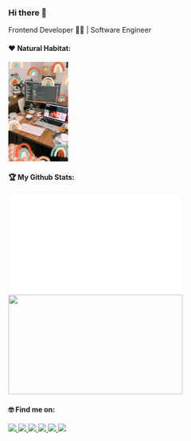 ### Hi there 👋

Frontend Developer  👩‍💻  | Software Engineer

#### ❤ Natural Habitat:
<p align="left">
    <img height="200em" width="120em" src="https://raw.githubusercontent.com/edanurascii/edanurascii/main/images/natural.jpg" width="400px"/>
</p>

#### 🏆 My Github Stats:
<p align="left">
    <a href="https://github.com/edanurascii">
      <img height="200em" width="350em" src="https://github.com/edanurascii/github-stats/blob/master/generated/overview.svg" />    
      <img height="200em" width="350em" src="https://github-readme-stats-eight-theta.vercel.app/api/top-langs/?username=edanurascii&langs_count=8&theme=radical"/>
    </a>
</p>

#### 🤓 Find me on:
<p align="left">
  <a target="_blank" href="https://www.linkedin.com/in/fatma-edanur-asci">
    <img src="https://img.shields.io/badge/-LinkedIn-0077B5?style=for-the-badge&logo=Linkedin&logoColor=white"></img>
  </a>
  <a target="_blank" href="mailto:edanurascii@gmail.com">
    <img src="https://img.shields.io/badge/-Gmail-D14836?style=for-the-badge&logo=Gmail&logoColor=white"></img>
  </a>
  <a target="_blank" href="https://medium.com/@edanurascii">
    <img src="https://img.shields.io/badge/-Medium-12100E?style=for-the-badge&logo=Medium&logoColor=white"></img>
  </a>
  <a target="_blank" href="https://twitter.com/asciedanur">
    <img src="https://img.shields.io/badge/-Twitter-1DA1F2?style=for-the-badge&logo=Twitter&logoColor=white"></img>
  </a>
  <a target="_blank" href="https://stackoverflow.com/users/10770746/edanur">
    <img src="https://img.shields.io/badge/-Stack%20Overflow-ffffff?style=for-the-badge&logo=StackOverflow&logoColor=f48024"></img>
  </a>
  <a target="_blank" href="https://open.spotify.com/user/edanurascii-4">
    <img src="https://img.shields.io/badge/-Spotify-000000?style=for-the-badge&logo=Spotify&logoColor=1DB954"></img>
  </a>
</p>
